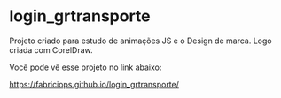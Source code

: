 # login_grtransporte
Projeto criado para estudo de animações JS e o Design de marca. Logo criada com CorelDraw.

Você pode vê esse projeto no link abaixo:

https://fabriciops.github.io/login_grtransporte/
